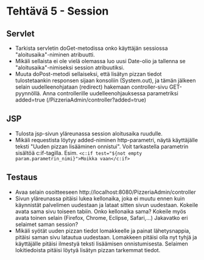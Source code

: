 # Tehtävä 5 - Session

## Servlet
* Tarkista servletin doGet-metodissa onko käyttäjän sessiossa "aloitusaika"-niminen atribuutti.
* Mikäli sellaista ei ole vielä olemassa luo uusi Date-olio ja tallenna se "aloitusaika"-nimiseksi session atribuutiksi.
* Muuta doPost-metodi sellaiseksi, että lisätyn pizzan tiedot tulostetaankin responsen sijaan konsoliin (System.out), ja tämän jälkeen selain uudelleenohjataan (redirect) hakemaan controller-sivu GET-pyynnöllä. Anna controllerille uudelleenohjauksessa parametriksi added=true (/PizzeriaAdmin/controller?added=true)

## JSP
* Tulosta jsp-sivun yläreunassa session aloitusaika ruudulle.
* Mikäli requestista löytyy added-niminen http-parametri, näytä käyttäjälle teksti "Uuden pizzan lisääminen onnistui". Voit tarkastella parametrin sisältöä c:if-tagilla. Esim. `<c:if test="${not empty param.parametrin_nimi}">Moikka vaan</c:if>`

## Testaus
* Avaa selain osoitteeseen http://localhost:8080/PizzeriaAdmin/controller
* Sivun yläreunassa pitäisi lukea kellonaika, joka ei muutu ennen kuin käynnistät palvelimen uudestaan ja lataat sitten sivun uudestaan. Kokeile avata sama sivu toiseen tabiin. Onko kellonaika sama? Kokeile myös avata toinen selain (Firefox, Chrome, Eclipse, Safari,...) Jakavatko eri selaimet saman session?
* Mikäli syötät uuden pizzan tiedot lomakkeelle ja painat lähetysnappia, pitäisi saman sivu latautua uudestaan. Lomakkeen pitäisi olla nyt tyhjä ja käyttäjälle pitäisi ilmestyä teksti lisäämisen onnistumisesta. Selaimen lokitiedoista pitäisi löytyä lisätyn pizzan tarkemmat tiedot.
